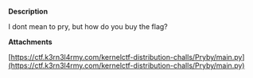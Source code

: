 **Description**

I dont mean to pry, but how do you buy the flag?

**Attachments**

[https://ctf.k3rn3l4rmy.com/kernelctf-distribution-challs/Pryby/main.py](https://ctf.k3rn3l4rmy.com/kernelctf-distribution-challs/Pryby/main.py)
